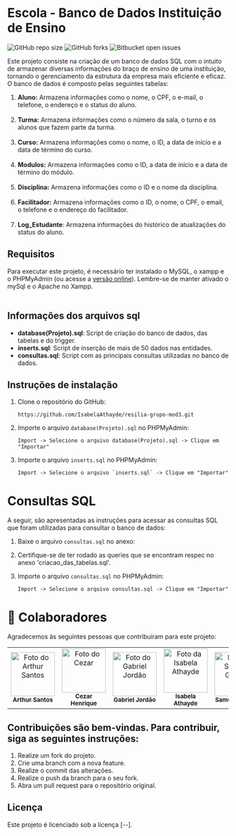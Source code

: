 # Escola - Banco de Dados Instituição de Ensino

![GitHub repo size](https://img.shields.io/github/repo-size/iuricode/README-template?style=for-the-badge)
![GitHub forks](https://img.shields.io/github/forks/iuricode/README-template?style=for-the-badge)
![Bitbucket open issues](https://img.shields.io/bitbucket/issues/iuricode/README-template?style=for-the-badge)

Este projeto consiste na criação de um banco de dados SQL com o intuito de armazenar diversas informações do braço de ensino de uma instituição, tornando o gerenciamento da estrutura da empresa mais eficiente e eficaz. <br>
O banco de dados é composto pelas seguintes tabelas:

1.  **Aluno:** Armazena informações como o nome, o CPF, o e-mail, o telefone, o endereço e o status do aluno.
<br></br>
2.  **Turma:** Armazena informações como o número da sala, o turno e os alunos que fazem parte da turma.
<br></br>
3.  **Curso:** Armazena informações como o nome, o ID, a data de início e a data de término do curso.
<br></br>
4.  **Modulos:** Armazena informações como o ID, a data de início e a data de término do módulo.
<br></br>
5.  **Disciplina:**  Armazena informações como o ID e o nome da disciplina.
<br></br>
6.  **Facilitador:**  Armazena informações como o ID, o nome, o CPF, o email, o telefone e o endereço do facilitador.
<br></br>
7. **Log_Estudante**: Armazena informações do histórico de atualizações do status do aluno.

## Requisitos
Para executar este projeto, é necessário ter instalado o MySQL, o xampp e o PHPMyAdmin (ou  acesse a  <a href="http://localhost/phpmyadmin">versão online</a>). Lembre-se de manter ativado o mySql e o Apache no Xampp.
<br></br>

## Informações dos arquivos sql

* **database(Projeto).sql**: Script de criação do banco de dados, das tabelas e do trigger.
* **inserts.sql**: Script de inserção de mais de 50 dados nas entidades.
* **consultas.sql**: Script com as principais consultas utilizadas no banco de dados.

## Instruções de instalação

1. Clone o repositório do GitHub:
   ```
   https://github.com/IsabelaAthayde/resilia-grupo-mod3.git
   ```

2. Importe o arquivo `database(Projeto).sql` no PHPMyAdmin:
   ```
   Import -> Selecione o arquivo database(Projeto).sql -> Clique em "Importar"
   ```
   
3. Importe o arquivo `inserts.sql` no PHPMyAdmin:
   ```
   Import -> Selecione o arquivo `inserts.sql` -> Clique em "Importar"
   ```
   
# Consultas SQL

A seguir, são apresentadas as instruções para acessar as consultas SQL que foram utilizadas para consultar o banco de dados:

1. Baixe o arquivo `consultas.sql` no anexo:

2. Certifique-se de ter rodado as queries que se encontram respec no anexo 'criacao_das_tabelas.sql'.

3. Importe o arquivo `consultas.sql` no PHPMyAdmin:
   ```
   Import -> Selecione o arquivo consultas.sql -> Clique em "Importar"
   ```
   
# 🤝 Colaboradores

Agradecemos às seguintes pessoas que contribuíram para este projeto:

  <table>
    <tr>
      <td align="center">
        <a href="https://github.com/fx987">
          <img src="https://avatars.githubusercontent.com/u/105022921?v=4" width="100px;" alt="Foto do Arthur Santos"/><br>
          <sub>
            <b>Arthur Santos</b>
          </sub>
        </a>
      </td>
      <td align="center">
        <a href="https://github.com/CezarHick">
          <img src="https://avatars.githubusercontent.com/u/132731147?v=4" width="100px;" alt="Foto do Cezar"/><br>
          <sub>
            <b>Cezar Henrique</b>
          </sub>
        </a>
      </td>
      <td align="center">
        <a href="https://github.com/jordaozz">
          <img src="https://avatars.githubusercontent.com/u/143561413?v=4" width="100px;" alt="Foto do Gabriel Jordão"/><br>
          <sub>
            <b>Gabriel Jordão</b>
          </sub>
        </a>
      </td>
      <td align="center">
        <a href="https://github.com/IsabelaAthayde">
          <img src="https://avatars.githubusercontent.com/u/100873483?v=4" width="100px;" alt="Foto da Isabela Athayde"/><br>
          <sub>
            <b>Isabela Athayde</b>
          </sub>
        </a>
      </td>
      <td align="center">
        <a href="https://github.com/samgomes0305">
          <img src="https://avatars.githubusercontent.com/u/143973237?v=4" width="100px;" alt="Foto do Samuel Galvão"/><br>
          <sub>
            <b>Samuel Galvão</b>
          </sub>
        </a>
      </td>
      <td align="center">
         <a>
           <img src="https://avatars.githubusercontent.com/u/144072715?v=4" width="100px;" alt="Foto da Priscila"/><br>
          <sub>
            <b>Priscila</b>
          </sub>
        </a>
      </td>
    </tr>
  </table>

## Contribuições são bem-vindas. Para contribuir, siga as seguintes instruções:

  1. Realize um fork do projeto.
  2. Crie uma branch com a nova feature.
  3. Realize o commit das alterações.
  4. Realize o push da branch para o seu fork.
  5. Abra um pull request para o repositório original.

## Licença
  
  Este projeto é licenciado sob a licença [--].
